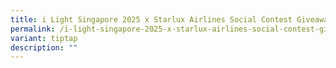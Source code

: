 ```yaml
---
title: i Light Singapore 2025 x Starlux Airlines Social Contest Giveaway
permalink: /i-light-singapore-2025-x-starlux-airlines-social-contest-giveaway/
variant: tiptap
description: ""
---
```

